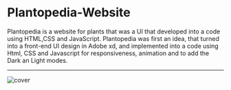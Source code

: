 # Plantopedia-Website
Plantopedia is a website for plants that was a UI that developed into a code using HTML,CSS and JavaScript.
Plantopedia was first an idea, that turned into a front-end UI design in Adobe xd, and implemented into a code using Html,
CSS and Javascript for responsiveness, animation and to add the Dark an Light modes.

----------------------------------------------------------------------------------------------------------------------------

![cover](https://user-images.githubusercontent.com/108834755/210443629-3e2fb35b-b628-4dd7-8181-50ad06ff4ef6.jpg)
